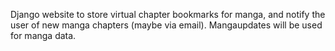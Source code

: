 Django website to store virtual chapter bookmarks for manga, and notify the user of new manga chapters (maybe via email). Mangaupdates will be used for manga data.